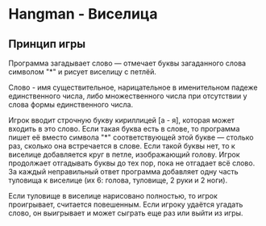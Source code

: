 # Hangman - Виселица

Принцип игры
----------

Программа загадывает слово — отмечает буквы загаданного слова символом "*" и рисует виселицу с петлёй.

Слово - имя существительное, нарицательное в именительном падеже единственного числа, либо множественного числа при отсутствии у слова формы единственного числа.

Игрок вводит строчную букву кириллицей [а - я], которая может входить в это слово. Если такая буква есть в слове, то программа пишет её вместо символа "*" соответствующей этой букве — столько раз, сколько она встречается в слове. Если такой буквы нет, то к виселице добавляется круг в петле, изображающий голову. Игрок продолжает отгадывать буквы до тех пор, пока не отгадает всё слово. За каждый неправильный ответ программа добавляет одну часть туловища к виселице (их 6: голова, туловище, 2 руки и 2 ноги).

Если туловище в виселице нарисовано полностью, то игрок проигрывает, считается повешенным. Если игроку удаётся угадать слово, он выигрывает и может сыграть еще раз или выйти из игры.
